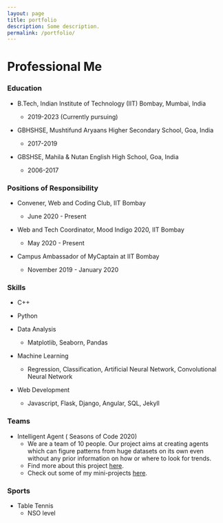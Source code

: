 ```yaml
---
layout: page
title: portfolio
description: Some description.
permalink: /portfolio/
---
```


# Professional Me

### Education

* B.Tech, Indian Institute of Technology (IIT) Bombay, Mumbai, India
  - 2019-2023 (Currently pursuing)

* GBHSHSE, Mushtifund Aryaans Higher Secondary School, Goa, India
  - 2017-2019

* GBSHSE, Mahila & Nutan English High School, Goa, India  
  - 2006-2017

### Positions of Responsibility

* Convener, Web and Coding Club, IIT Bombay
  - June 2020 - Present

* Web and Tech Coordinator, Mood Indigo 2020, IIT Bombay
  - May 2020 - Present

* Campus Ambassador of MyCaptain at IIT Bombay
  - November 2019 - January 2020

### Skills

* C++

* Python 

* Data Analysis
  - Matplotlib, Seaborn, Pandas 

* Machine Learning
  - Regression, Classification, Artificial Neural Network, Convolutional Neural Network

* Web Development 
  - Javascript, Flask, Django, Angular, SQL, Jekyll   

### Teams

* Intelligent Agent ( Seasons of Code 2020)
  - We are a team of 10 people. Our project aims at creating agents which can figure patterns from huge datasets on its own even without any prior information on how or where to look for trends. 
  - Find more about this project [here](https://www.wncc-iitb.org/soc_projects/71-sanjeev-intelligent.html). 
  - Check out some of my mini-projects [here](https://github.com/abhipaiangle/Intelligent_Agent_AbhishekPaiAngle).

### Sports

* Table Tennis
  - NSO level

  

